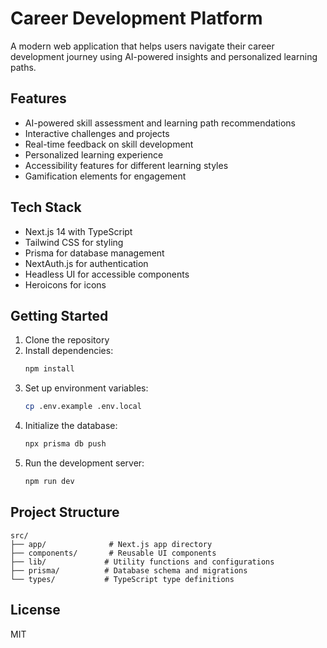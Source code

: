 # Career Development Platform

A modern web application that helps users navigate their career development journey using AI-powered insights and personalized learning paths.

## Features

- AI-powered skill assessment and learning path recommendations
- Interactive challenges and projects
- Real-time feedback on skill development
- Personalized learning experience
- Accessibility features for different learning styles
- Gamification elements for engagement

## Tech Stack

- Next.js 14 with TypeScript
- Tailwind CSS for styling
- Prisma for database management
- NextAuth.js for authentication
- Headless UI for accessible components
- Heroicons for icons

## Getting Started

1. Clone the repository
2. Install dependencies:
   ```bash
   npm install
   ```
3. Set up environment variables:
   ```bash
   cp .env.example .env.local
   ```
4. Initialize the database:
   ```bash
   npx prisma db push
   ```
5. Run the development server:
   ```bash
   npm run dev
   ```

## Project Structure

```
src/
├── app/              # Next.js app directory
├── components/       # Reusable UI components
├── lib/             # Utility functions and configurations
├── prisma/          # Database schema and migrations
└── types/           # TypeScript type definitions
```

## License

MIT

